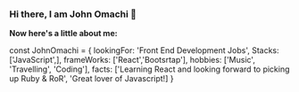 ### Hi there, I am John Omachi 👋


**Now here's a little about me:** 

const JohnOmachi = {
  lookingFor: 'Front End Development Jobs',
  Stacks: ['JavaScript',],
  frameWorks: ['React','Bootsrtap'],
  hobbies: ['Music', 'Travelling', 'Coding'],
  facts: ['Learning React and looking forward to picking up Ruby & RoR', 'Great lover of Javascript!]
}


